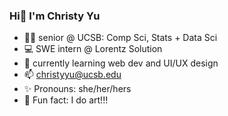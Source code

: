 ### Hi👋 I'm Christy Yu 

- 👩‍🎓 senior @ UCSB: Comp Sci, Stats + Data Sci
- 💻 SWE intern @ Lorentz Solution
- 🌱 currently learning web dev and UI/UX design
- 📫 christyyu@ucsb.edu
- ✨ Pronouns: she/her/hers
- 🎨 Fun fact: I do art!!!
